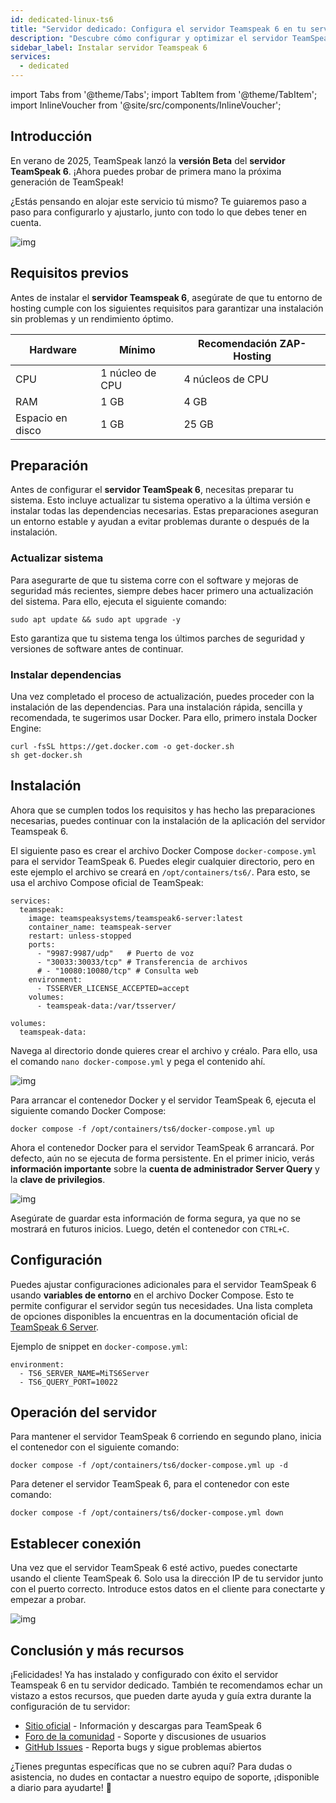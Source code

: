 ```yaml
---
id: dedicated-linux-ts6
title: "Servidor dedicado: Configura el servidor Teamspeak 6 en tu servidor dedicado Linux"
description: "Descubre cómo configurar y optimizar el servidor TeamSpeak 6 para un hosting fiable y rendimiento top → Aprende más ahora"
sidebar_label: Instalar servidor Teamspeak 6
services:
  - dedicated
---
```


import Tabs from '@theme/Tabs';
import TabItem from '@theme/TabItem';
import InlineVoucher from '@site/src/components/InlineVoucher';

## Introducción

En verano de 2025, TeamSpeak lanzó la **versión Beta** del **servidor TeamSpeak 6**. ¡Ahora puedes probar de primera mano la próxima generación de TeamSpeak!

¿Estás pensando en alojar este servicio tú mismo? Te guiaremos paso a paso para configurarlo y ajustarlo, junto con todo lo que debes tener en cuenta.

![img](https://screensaver01.zap-hosting.com/index.php/s/4J6HJjQdRddjGFK/preview)

<InlineVoucher />



## Requisitos previos

Antes de instalar el **servidor Teamspeak 6**, asegúrate de que tu entorno de hosting cumple con los siguientes requisitos para garantizar una instalación sin problemas y un rendimiento óptimo.

| Hardware   | Mínimo     | Recomendación ZAP-Hosting |
| ---------- | ----------- | -------------------------- |
| CPU        | 1 núcleo de CPU | 4 núcleos de CPU          |
| RAM        | 1 GB        | 4 GB                       |
| Espacio en disco | 1 GB        | 25 GB                      |



## Preparación

Antes de configurar el **servidor TeamSpeak 6**, necesitas preparar tu sistema. Esto incluye actualizar tu sistema operativo a la última versión e instalar todas las dependencias necesarias. Estas preparaciones aseguran un entorno estable y ayudan a evitar problemas durante o después de la instalación.


### Actualizar sistema
Para asegurarte de que tu sistema corre con el software y mejoras de seguridad más recientes, siempre debes hacer primero una actualización del sistema. Para ello, ejecuta el siguiente comando:

```
sudo apt update && sudo apt upgrade -y
```
Esto garantiza que tu sistema tenga los últimos parches de seguridad y versiones de software antes de continuar.

### Instalar dependencias
Una vez completado el proceso de actualización, puedes proceder con la instalación de las dependencias. Para una instalación rápida, sencilla y recomendada, te sugerimos usar Docker. Para ello, primero instala Docker Engine:

```
curl -fsSL https://get.docker.com -o get-docker.sh
sh get-docker.sh
```




## Instalación
Ahora que se cumplen todos los requisitos y has hecho las preparaciones necesarias, puedes continuar con la instalación de la aplicación del servidor Teamspeak 6.

El siguiente paso es crear el archivo Docker Compose `docker-compose.yml` para el servidor TeamSpeak 6. Puedes elegir cualquier directorio, pero en este ejemplo el archivo se creará en `/opt/containers/ts6/`. Para esto, se usa el archivo Compose oficial de TeamSpeak:

```
services:
  teamspeak:
    image: teamspeaksystems/teamspeak6-server:latest
    container_name: teamspeak-server
    restart: unless-stopped
    ports:
      - "9987:9987/udp"   # Puerto de voz
      - "30033:30033/tcp" # Transferencia de archivos
      # - "10080:10080/tcp" # Consulta web
    environment:
      - TSSERVER_LICENSE_ACCEPTED=accept
    volumes:
      - teamspeak-data:/var/tsserver/

volumes:
  teamspeak-data:
```

Navega al directorio donde quieres crear el archivo y créalo. Para ello, usa el comando `nano docker-compose.yml` y pega el contenido ahí.

![img](https://screensaver01.zap-hosting.com/index.php/s/yBZTKL8MYgLiJEt/download)


Para arrancar el contenedor Docker y el servidor TeamSpeak 6, ejecuta el siguiente comando Docker Compose:
```
docker compose -f /opt/containers/ts6/docker-compose.yml up
```

Ahora el contenedor Docker para el servidor TeamSpeak 6 arrancará. Por defecto, aún no se ejecuta de forma persistente. En el primer inicio, verás **información importante** sobre la **cuenta de administrador Server Query** y la **clave de privilegios**.

![img](https://screensaver01.zap-hosting.com/index.php/s/7nNwWkEdG84yx4y/download)

Asegúrate de guardar esta información de forma segura, ya que no se mostrará en futuros inicios. Luego, detén el contenedor con `CTRL+C`.



## Configuración

Puedes ajustar configuraciones adicionales para el servidor TeamSpeak 6 usando **variables de entorno** en el archivo Docker Compose. Esto te permite configurar el servidor según tus necesidades. Una lista completa de opciones disponibles la encuentras en la documentación oficial de [TeamSpeak 6 Server](https://github.com/teamspeak/teamspeak6-server/blob/main/CONFIG.md).

Ejemplo de snippet en `docker-compose.yml`:

```
environment:
  - TS6_SERVER_NAME=MiTS6Server
  - TS6_QUERY_PORT=10022
```



## Operación del servidor

Para mantener el servidor TeamSpeak 6 corriendo en segundo plano, inicia el contenedor con el siguiente comando:

```
docker compose -f /opt/containers/ts6/docker-compose.yml up -d
```

Para detener el servidor TeamSpeak 6, para el contenedor con este comando:

```
docker compose -f /opt/containers/ts6/docker-compose.yml down
```



## Establecer conexión

Una vez que el servidor TeamSpeak 6 esté activo, puedes conectarte usando el cliente TeamSpeak 6. Solo usa la dirección IP de tu servidor junto con el puerto correcto. Introduce estos datos en el cliente para conectarte y empezar a probar.

![img](https://screensaver01.zap-hosting.com/index.php/s/4J6HJjQdRddjGFK/preview)



## Conclusión y más recursos

¡Felicidades! Ya has instalado y configurado con éxito el servidor Teamspeak 6 en tu servidor dedicado. También te recomendamos echar un vistazo a estos recursos, que pueden darte ayuda y guía extra durante la configuración de tu servidor:

- [Sitio oficial](https://teamspeak.com/en/) - Información y descargas para TeamSpeak 6
- [Foro de la comunidad](https://community.teamspeak.com/) - Soporte y discusiones de usuarios
- [GitHub Issues](https://github.com/teamspeak/teamspeak6-server/issues) - Reporta bugs y sigue problemas abiertos

¿Tienes preguntas específicas que no se cubren aquí? Para dudas o asistencia, no dudes en contactar a nuestro equipo de soporte, ¡disponible a diario para ayudarte! 🙂